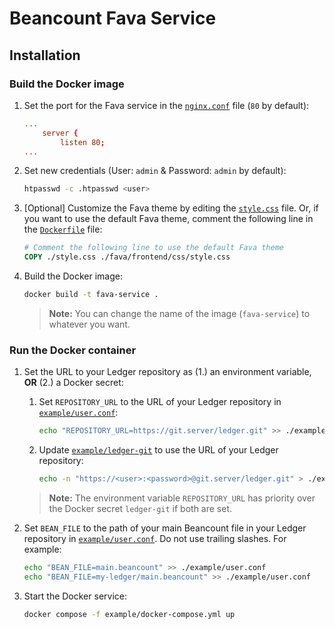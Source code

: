 # Beancount Fava Service

## Installation

### Build the Docker image

1. Set the port for the Fava service in the [`nginx.conf`](./nginx.conf) file (`80` by default):
    ```nginx.conf
    ...
        server {
            listen 80;
    ...
    ```

2. Set new credentials (User: `admin` & Password: `admin` by default):
    ```sh
    htpasswd -c .htpasswd <user>
    ```

3. [Optional] Customize the Fava theme by editing the [`style.css`](./style.css) file. Or, if you want to use the default Fava theme, comment the following line in the [`Dockerfile`](./Dockerfile) file:
    ```Dockerfile
    # Comment the following line to use the default Fava theme
    COPY ./style.css ./fava/frontend/css/style.css
    ```

4. Build the Docker image:
    ```sh
    docker build -t fava-service .
    ```

    > **Note:** You can change the name of the image (`fava-service`) to whatever you want.

### Run the Docker container

1. Set the URL to your Ledger repository as (1.) an environment variable, **OR** (2.) a Docker secret:
   1. Set `REPOSITORY_URL` to the URL of your Ledger repository in [`example/user.conf`](./example/user.conf):
        ```sh
        echo "REPOSITORY_URL=https://git.server/ledger.git" >> ./example/user.conf
        ```
   2. Update [`example/ledger-git`](`./example/ledger-git`) to use the URL of your Ledger repository:
        ```sh
        echo -n "https://<user>:<password>@git.server/ledger.git" > ./example/ledger-git
        ```
    > **Note:** The environment variable `REPOSITORY_URL` has priority over the Docker secret `ledger-git` if both are set.

2. Set `BEAN_FILE` to the path of your main Beancount file in your Ledger repository in [`example/user.conf`](./example/user.conf). Do not use trailing slashes. For example:
    ```sh
    echo "BEAN_FILE=main.beancount" >> ./example/user.conf
    echo "BEAN_FILE=my-ledger/main.beancount" >> ./example/user.conf
    ```

3. Start the Docker service:
    ```sh
    docker compose -f example/docker-compose.yml up
    ```
